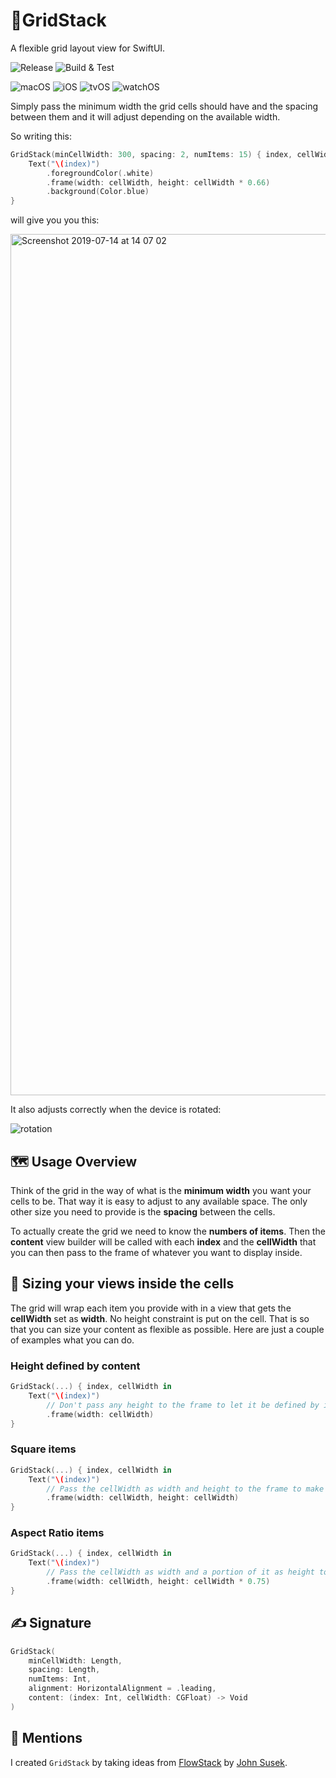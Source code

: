 # 📱GridStack

A flexible grid layout view for SwiftUI.

![Release](https://img.shields.io/github/v/release/pietropizzi/GridStack?color=blue&sort=semver)
![Build & Test](https://github.com/pietropizzi/GridStack/workflows/Build%20&%20Test/badge.svg)

![macOS](https://img.shields.io/badge/supports-macOS-success)
![iOS](https://img.shields.io/badge/supports-iOS-success)
![tvOS](https://img.shields.io/badge/supports-tvOS-success)
![watchOS](https://img.shields.io/badge/supports-watchOS-success)

Simply pass the minimum width the grid cells should have and the spacing between them and it will adjust depending on the available width.

So writing this:

```swift
GridStack(minCellWidth: 300, spacing: 2, numItems: 15) { index, cellWidth in
    Text("\(index)")
        .foregroundColor(.white)
        .frame(width: cellWidth, height: cellWidth * 0.66)
        .background(Color.blue)
}
```

will give you you this:

<img width="1378" alt="Screenshot 2019-07-14 at 14 07 02" src="https://user-images.githubusercontent.com/410305/61183368-de58f380-a640-11e9-9025-1c174c040c6e.png">


It also adjusts correctly when the device is rotated:

![rotation](https://user-images.githubusercontent.com/410305/61183421-6dfea200-a641-11e9-99c8-3f24cc35d1d8.gif)

## 🗺 Usage Overview

Think of the grid in the way of what is the **minimum width** you want your cells to be. That way it is easy to adjust to any available space. The only other size you need to provide is the **spacing** between the cells.

To actually create the grid we need to know the **numbers of items**. Then the **content** view builder will be called with each **index** and the **cellWidth** that you can then pass to the frame of whatever you want to display inside.

## 👕 Sizing your views inside the cells

The grid will wrap each item you provide with in a view that gets the **cellWidth** set as **width**. No height constraint is put on the cell. That is so that you can size your content as flexible as possible. Here are just a couple of examples what you can do.

### Height defined by content

```swift
GridStack(...) { index, cellWidth in
    Text("\(index)")
        // Don't pass any height to the frame to let it be defined by it's content
        .frame(width: cellWidth)
}
```

### Square items

```swift
GridStack(...) { index, cellWidth in
    Text("\(index)")
        // Pass the cellWidth as width and height to the frame to make a square
        .frame(width: cellWidth, height: cellWidth)
}
```

### Aspect Ratio items

```swift
GridStack(...) { index, cellWidth in
    Text("\(index)")
        // Pass the cellWidth as width and a portion of it as height to get a certain aspect ratio
        .frame(width: cellWidth, height: cellWidth * 0.75)
}
```

## ✍️ Signature

```swift
GridStack(
    minCellWidth: Length,
    spacing: Length,
    numItems: Int,
    alignment: HorizontalAlignment = .leading,
    content: (index: Int, cellWidth: CGFloat) -> Void
)
```

## 📝 Mentions

I created `GridStack` by taking ideas from [FlowStack](https://github.com/johnsusek/FlowStack) by [John Susek](https://github.com/johnsusek).
